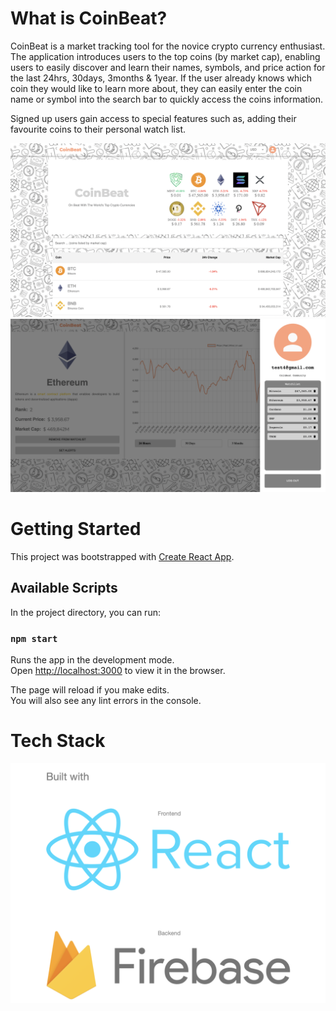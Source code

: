 # What is CoinBeat?

CoinBeat is a market tracking tool for the novice crypto currency enthusiast. The application introduces users to the top coins (by market cap), enabling users to easily discover and learn their names, symbols, and price action for the last 24hrs, 30days, 3months & 1year. If the user already knows which coin they would like to learn more about, they can easily enter the coin name or symbol into the search bar to quickly access the coins information.

Signed up users gain access to special features such as, adding their favourite coins to their personal watch list.

![screenshot](https://github.com/richsbrown/coinbeat/blob/main/screenShot1.png)
![screenshot](https://github.com/richsbrown/coinbeat/blob/main/screenShot2.png)



# Getting Started

This project was bootstrapped with [Create React App](https://github.com/facebook/create-react-app).

## Available Scripts

In the project directory, you can run:

### `npm start`

Runs the app in the development mode.\
Open [http://localhost:3000](http://localhost:3000) to view it in the browser.

The page will reload if you make edits.\
You will also see any lint errors in the console.

# Tech Stack
![screenshot](https://github.com/richsbrown/coinbeat/blob/main/techStack.png)
